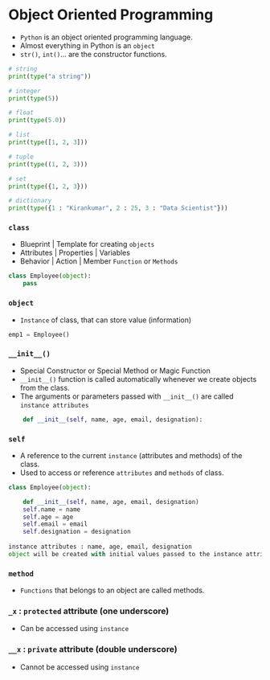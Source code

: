 # Object Oriented Programming

- `Python` is an object oriented programming language.
- Almost everything in Python is an `object`
- `str()`, `int()`... are the constructor functions.

```python
# string
print(type("a string"))

# integer
print(type(5))

# float
print(type(5.0))

# list
print(type([1, 2, 3]))

# tuple
print(type((1, 2, 3)))

# set
print(type({1, 2, 3}))

# dictionary
print(type({1 : "Kirankumar", 2 : 25, 3 : "Data Scientist"}))
```


### `class` 
- Blueprint | Template for creating `objects`
- Attributes | Properties | Variables 
- Behavior | Action | Member `Function` or `Methods`

```python 
class Employee(object):
    pass
```

### `object`
- `Instance` of class, that can store value (information) 

```python
emp1 = Employee()
```     

### `__init__()`
- Special Constructor or Special Method or Magic Function
- `__init__()` function is called automatically whenever we create objects from the class.
- The arguments or parameters passed with `__init__()` are called `instance attributes`

```python
    def __init__(self, name, age, email, designation):
```

### `self`
- A reference to the current `instance` (attributes and methods) of the class.
- Used to access or reference `attributes` and `methods` of class.

```python 
class Employee(object):

    def __init__(self, name, age, email, designation)
    self.name = name
    self.age = age 
    self.email = email
    self.designation = designation
    
instance attributes : name, age, email, designation    
object will be created with initial values passed to the instance attributes
```

### `method`
- `Functions` that belongs to an object are called methods.

### `_x` : `protected` attribute (one underscore)
- Can be accessed using `instance`

### `__x` : `private` attribute (double underscore)
- Cannot be accessed using `instance`
